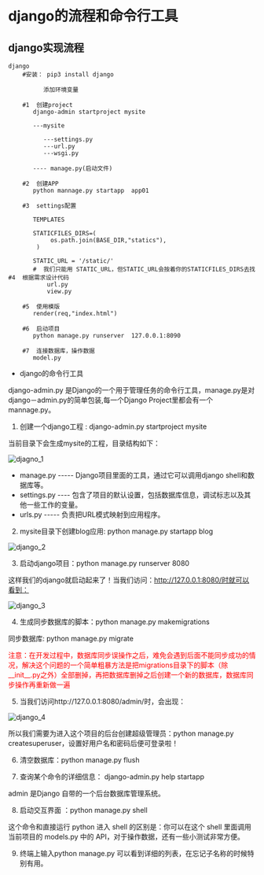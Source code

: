 # django的流程和命令行工具

## django实现流程

```shell
django
    #安装： pip3 install django

          添加环境变量

    #1  创建project
       django-admin startproject mysite

       ---mysite

          ---settings.py
          ---url.py
          ---wsgi.py

       ---- manage.py(启动文件)  

    #2  创建APP       
       python mannage.py startapp  app01

    #3  settings配置

       TEMPLATES

       STATICFILES_DIRS=(
            os.path.join(BASE_DIR,"statics"),
        )

       STATIC_URL = '/static/'
       #  我们只能用 STATIC_URL，但STATIC_URL会按着你的STATICFILES_DIRS去找#4  根据需求设计代码
           url.py
           view.py

    #5  使用模版
       render(req,"index.html")   

    #6  启动项目
       python manage.py runserver  127.0.0.1:8090

    #7  连接数据库，操作数据
       model.py
```

- django的命令行工具

django-admin.py 是Django的一个用于管理任务的命令行工具，manage.py是对django－admin.py的简单包装,每一个Django Project里都会有一个mannage.py。

1. 创建一个django工程 : django-admin.py startproject mysite

当前目录下会生成mysite的工程，目录结构如下：

![djagno_1](https://pic.amfc.ltd/learn/python/django/django_1.png)

- manage.py ----- Django项目里面的工具，通过它可以调用django shell和数据库等。
- settings.py ---- 包含了项目的默认设置，包括数据库信息，调试标志以及其他一些工作的变量。
- urls.py ----- 负责把URL模式映射到应用程序。

2. mysite目录下创建blog应用: python manage.py startapp blog

![django_2](https://pic.amfc.ltd/learn/python/django/django_2.png)

3. 启动django项目：python manage.py runserver 8080

这样我们的django就启动起来了！当我们访问：http://127.0.0.1:8080/时就可以看到：

![django_3](https://pic.amfc.ltd/learn/python/django/django_3.png)

4. 生成同步数据库的脚本：python manage.py makemigrations  

同步数据库:  python manage.py migrate   

<font color=#ff0000> 注意：在开发过程中，数据库同步误操作之后，难免会遇到后面不能同步成功的情况，解决这个问题的一个简单粗暴方法是把migrations目录下的脚本（除\_\_init\_\_.py之外）全部删掉，再把数据库删掉之后创建一个新的数据库，数据库同步操作再重新做一遍</font>

5. 当我们访问http://127.0.0.1:8080/admin/时，会出现：

![django_4](https://pic.amfc.ltd/learn/python/django/django_4.png)

所以我们需要为进入这个项目的后台创建超级管理员：python manage.py createsuperuser，设置好用户名和密码后便可登录啦！

6. 清空数据库：python manage.py  flush

7. 查询某个命令的详细信息： django-admin.py  help  startapp

admin 是Django 自带的一个后台数据库管理系统。

8. 启动交互界面 ：python manage.py  shell

这个命令和直接运行 python 进入 shell 的区别是：你可以在这个 shell 里面调用当前项目的 models.py 中的 API，对于操作数据，还有一些小测试非常方便。

9. 终端上输入python manage.py 可以看到详细的列表，在忘记子名称的时候特别有用。
